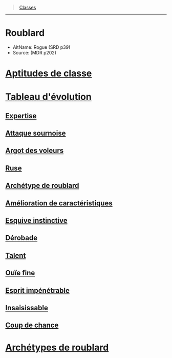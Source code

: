 ﻿---
!ClassItem
Name: Roublard
AltName: Rogue (SRD p39)
Source: (MDR p202)
Id: rogue_hd.md#roublard
RootId: rogue_hd.md
ParentLink: classes_hd.md
ParentName: Classes
NameLevel: 1
Attributes: {}
---
>  [Classes](hd_classes.md)

---


# Roublard

- AltName: Rogue (SRD p39)
- Source: (MDR p202)



# [Aptitudes de classe](hd_rogue_aptitudes_de_classe.md)



# [Tableau d'évolution](hd_rogue_tableau_devolution.md)



## [Expertise](hd_rogue_expertise.md)



## [Attaque sournoise](hd_rogue_attaque_sournoise.md)



## [Argot des voleurs](hd_rogue_argot_des_voleurs.md)



## [Ruse](hd_rogue_ruse.md)



## [Archétype de roublard](hd_rogue_archetype_de_roublard.md)



## [Amélioration de caractéristiques](hd_rogue_amelioration_de_caracteristiques.md)



## [Esquive instinctive](hd_rogue_esquive_instinctive.md)



## [Dérobade](hd_rogue_derobade.md)



## [Talent](hd_rogue_talent.md)



## [Ouïe fine](hd_rogue_ouie_fine.md)



## [Esprit impénétrable](hd_rogue_esprit_impenetrable.md)



## [Insaisissable](hd_rogue_insaisissable.md)



## [Coup de chance](hd_rogue_coup_de_chance.md)



# [Archétypes de roublard](hd_rogue_archetypes_de_roublard.md)

